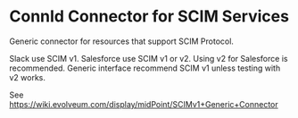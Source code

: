 # ConnId Connector for SCIM Services

Generic connector for resources that support SCIM Protocol.

Slack use SCIM v1.
Salesforce use SCIM v1 or v2. Using v2 for Salesforce is recommended.
Generic interface recommend SCIM v1 unless testing with v2 works.

See https://wiki.evolveum.com/display/midPoint/SCIMv1+Generic+Connector
